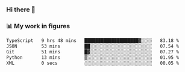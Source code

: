 ### Hi there 👋

### 📊 My work in figures

<!--START_SECTION:waka-->

```txt
TypeScript   9 hrs 48 mins   ████████████████████▓░░░░   83.18 %
JSON         53 mins         ██░░░░░░░░░░░░░░░░░░░░░░░   07.54 %
Git          51 mins         █▓░░░░░░░░░░░░░░░░░░░░░░░   07.27 %
Python       13 mins         ▒░░░░░░░░░░░░░░░░░░░░░░░░   01.95 %
XML          0 secs          ░░░░░░░░░░░░░░░░░░░░░░░░░   00.05 %
```

<!--END_SECTION:waka-->
